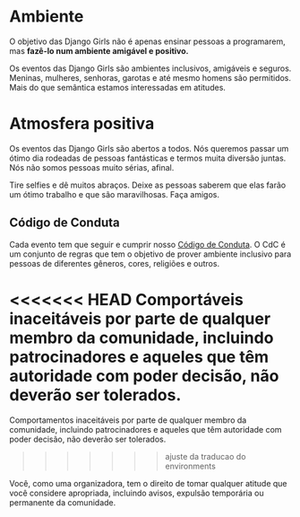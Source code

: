 
# Ambiente

O objetivo das Django Girls não é apenas ensinar pessoas a programarem, mas __fazê-lo num ambiente amigável e positivo.__

Os eventos das Django Girls são ambientes inclusivos, amigáveis e seguros. Meninas, mulheres, senhoras, garotas e até mesmo homens são permitidos. Mais do que semântica estamos interessadas em atitudes.

# Atmosfera positiva

Os eventos das Django Girls são abertos a todos. Nós queremos passar um ótimo dia rodeadas de pessoas fantásticas e termos muita diversão juntas. Nós não somos pessoas muito sérias, afinal.

Tire selfies e dê muitos abraços. Deixe as pessoas saberem que elas farão um ótimo trabalho e que são maravilhosas. Faça amigos.

## Código de Conduta

Cada evento tem que seguir e cumprir nosso [Código de Conduta](http://djangogirls.org/coc/). O CdC é um conjunto de regras que tem o objetivo de prover ambiente inclusivo para pessoas de diferentes gêneros, cores, religiões e outros.

<<<<<<< HEAD
Comportáveis inaceitáveis por parte de qualquer membro da comunidade, incluindo patrocinadores e aqueles que têm autoridade com poder decisão, não deverão ser tolerados.
=======
Comportamentos inaceitáveis por parte de qualquer membro da comunidade, incluindo patrocinadores e aqueles que têm autoridade com poder decisão, não deverão ser tolerados. 
>>>>>>> ajuste da traducao do environments

Você, como uma organizadora, tem o direito de tomar qualquer atitude que você considere apropriada, incluindo avisos, expulsão temporária ou permanente da comunidade.
